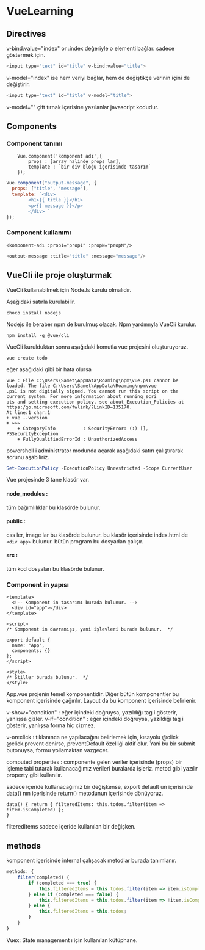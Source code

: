 # VueLearning

## Directives

v-bind:value="index" or :index değeriyle o elementi bağlar. sadece göstermek için.

```javascript
<input type="text" id="title" v-bind:value="title">
```

v-model="index" ise hem veriyi bağlar, hem de değiştikçe verinin içini de değiştirir.

```javascript
<input type="text" id="title" v-model="title">
```

v-model="" çift tırnak içerisine yazılanlar javascript kodudur.

## Components

### Component tanımı

```
    Vue.component('komponent adı',{
        props : [array halinde props lar],
        template : `bir div bloğu içerisinde tasarım`
    });
```

```javascript
Vue.component("output-message", {
  props: ["title", "message"],
  template: `<div>  
        <h1>{{ title }}</h1>
        <p>{{ message }}</p>
        </div> `
});
```

### Component kullanımı

```
<komponent-adı :prop1="prop1" :propN="propN"/>
```

```javascript
<output-message :title="title" :message="message"/>
```

## VueCli ile proje oluşturmak

VueCli kullanabilmek için NodeJs kurulu olmalıdır.

Aşağıdaki satırla kurulabilir.

```
choco install nodejs
```

Nodejs ile beraber npm de kurulmuş olacak. Npm yardımıyla VueCli kurulur.

```
npm install -g @vue/cli
```

VueCli kurulduktan sonra aşağıdaki komutla vue projesini oluşturuyoruz.

```
vue create todo
```

eğer aşağıdaki gibi bir hata olursa

```
vue : File C:\Users\Samet\AppData\Roaming\npm\vue.ps1 cannot be loaded. The file C:\Users\Samet\AppData\Roaming\npm\vue
.ps1 is not digitally signed. You cannot run this script on the current system. For more information about running scri
pts and setting execution policy, see about_Execution_Policies at https:/go.microsoft.com/fwlink/?LinkID=135170.
At line:1 char:1
+ vue --version
+ ~~~
    + CategoryInfo          : SecurityError: (:) [], PSSecurityException
    + FullyQualifiedErrorId : UnauthorizedAccess
```

powershell i administrator modunda açarak aşağıdaki satırı çalıştırarak sorunu aşabiliriz.

```powershell
Set-ExecutionPolicy -ExecutionPolicy Unrestricted -Scope CurrentUser
```

Vue projesinde 3 tane klasör var.

#### node_modules :

tüm bağımlılıklar bu klasörde bulunur.

#### public :

css ler, image lar bu klasörde bulunur. bu klasör içerisinde index.html de `<div app>` bulunur. bütün program bu dosyadan çalışır.

#### src :

tüm kod dosyaları bu klasörde bulunur.

### Component in yapısı

```vue
<template>
  <!-- Komponent in tasarımı burada bulunur. -->
  <div id="app"></div>
</template>

<script>
/* Komponent in davranışı, yani işlevleri burada bulunur.  */

export default {
  name: "App",
  components: {}
};
</script>

<style>
/* Stiller burada bulunur.  */
</style>
```

App.vue projenin temel komponentidir. Diğer bütün komponentler bu komponent içerisinde çağırılır. Layout da bu komponent içerisinde belirlenir.

v-show="condition" : eğer içindeki doğruysa, yazıldığı tag i gösterir, yanlışsa gizler.
v-if="condition" : eğer içindeki doğruysa, yazıldığı tag i gösterir, yanlışsa forma hiç çizmez.

v-on:click : tıklanınca ne yapılacağını belirlemek için, kısayolu @click
@click.prevent denirse, preventDefault özelliği aktif olur. Yani bu bir submit butonuysa, formu yollamaktan vazgeçer.

computed properties : componente gelen veriler içerisinde (props) bir işleme tabi tutarak kullanacağımız verileri buralarda işleriz. metod gibi yazılır property gibi kullanılır.

sadece içeride kullanacağımız bir değişkense, export default un içerisinde data() nın içerisinde return() metodunun içerisinde dönüyoruz.

```vue
data() { return { filteredItems: this.todos.filter(item => !item.isCompleted) };
}
```

filteredItems sadece içeride kullanılan bir değişken.

## methods

komponent içerisinde internal çalışacak metodlar burada tanımlanır.

```javascript
methods: {
    filter(completed) {
        if (completed === true) {
            this.filteredItems = this.todos.filter(item => item.isCompleted);
        } else if (completed === false) {
            this.filteredItems = this.todos.filter(item => !item.isCompleted);
        } else {
            this.filteredItems = this.todos;
        }
    }
}
```

Vuex: State management ı için kullanılan kütüphane.